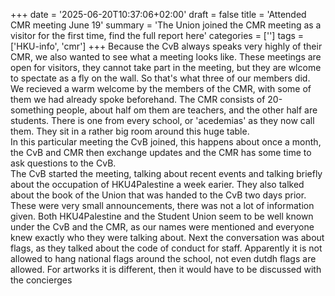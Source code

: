 +++
date = '2025-06-20T10:37:06+02:00'
draft = false
title = 'Attended CMR meeting June 19'
summary = 'The Union joined the CMR meeting as a visitor for the first time, find the full report here'
categories = ['']
tags = ['HKU-info', 'cmr']
+++
Because the CvB always speaks very highly of their CMR, we also wanted to see what a meeting looks like. These meetings are open for visitors, they cannot take part in the meeting, but they are wlcome to spectate as a fly on the wall. So that's what three of our members did. We recieved a warm welcome by the members of the CMR, with some of them we had already spoke beforehand. The CMR consists of 20-something people, about half om them are teachers, and the other half are students. There is one from every school, or 'acedemias' as they now call them. They sit in a rather big room around this huge table.  
In this particular meeting the CvB joined, this happens about once a month, the CvB and CMR then exchange updates and the CMR has some time to ask questions to the CvB.  
The CvB started the meeting, talking about recent events and talking briefly about the occupation of HKU4Palestine a week earier. They also talked about the book of the Union that was handed to the CvB two days prior. These were very small announcements, there was not a lot of information given. Both HKU4Palestine and the Student Union seem to be well known under the CvB and the CMR, as our names were mentioned and everyone knew exactly who they were talking about.
Next the conversation was about flags, as they talked about the code of conduct for staff. Apparently it is not allowed to hang national flags around the school, not even dutdh flags are allowed. For artworks it is different, then it would have to be discussed with the concierges   
